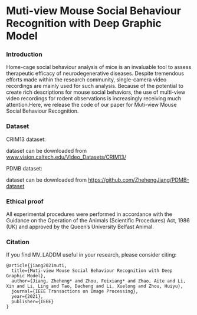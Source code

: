 # Muti-view Mouse Social Behaviour Recognition with Deep Graphic Model
### Introduction

Home-cage  social  behaviour  analysis  of  mice  is  an invaluable tool to assess therapeutic efficacy of neurodegenerative diseases.  Despite  tremendous  efforts  made  within  the  research community,  single-camera  video  recordings  are  mainly used  for such analysis. Because of the potential to create rich descriptions for mouse social behaviors, the use of multi-view video recordings for rodent observations is increasingly receiving much attention.Here, we release the code of our paper for Muti-view Mouse Social Behaviour Recognition.

### Dataset
CRIM13 dataset:

dataset can be downloaded from www.vision.caltech.edu/Video_Datasets/CRIM13/

PDMB dataset:

dataset can be downloaded from https://github.com/ZhehengJiang/PDMB-dataset


### Ethical proof

All experimental procedures were performed in accordance with the Guidance on the Operation of the Animals (Scientific Procedures) Act, 1986 (UK) and approved by the Queen’s University Belfast Animal.

### Citation

If you find MV_LADDM useful in your research, please consider citing:

    @article{jiang2021muti,
      title={Muti-view Mouse Social Behaviour Recognition with Deep Graphic Model},
      author={Jiang, Zheheng* and Zhou, Feixiang* and Zhao, Aite and Li, Xin and Li, Ling and Tao, Dacheng and Li, Xuelong and Zhou, Huiyu},
      journal={IEEE Transactions on Image Processing},
      year={2021},
      publisher={IEEE}
    }

